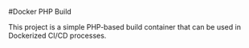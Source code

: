#Docker PHP Build

This project is a simple PHP-based build container that can be used in Dockerized CI/CD processes.

